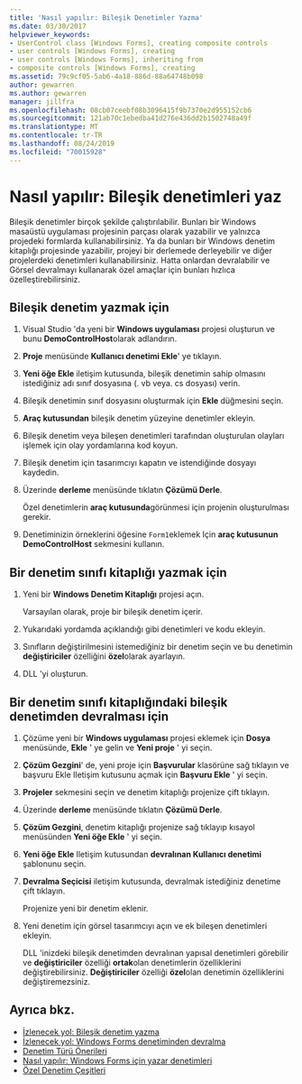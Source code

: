 ```yaml
---
title: 'Nasıl yapılır: Bileşik Denetimler Yazma'
ms.date: 03/30/2017
helpviewer_keywords:
- UserControl class [Windows Forms], creating composite controls
- user controls [Windows Forms], creating
- user controls [Windows Forms], inheriting from
- composite controls [Windows Forms], creating
ms.assetid: 79c9cf05-5ab6-4a18-886d-88a64748b098
author: gewarren
ms.author: gewarren
manager: jillfra
ms.openlocfilehash: 08cb07ceebf08b3096415f9b7370e2d955152cb6
ms.sourcegitcommit: 121ab70c1ebedba41d276e436dd2b1502748a49f
ms.translationtype: MT
ms.contentlocale: tr-TR
ms.lasthandoff: 08/24/2019
ms.locfileid: "70015928"
---
```

# <a name="how-to-author-composite-controls"></a>Nasıl yapılır: Bileşik denetimleri yaz

Bileşik denetimler birçok şekilde çalıştırılabilir. Bunları bir Windows masaüstü uygulaması projesinin parçası olarak yazabilir ve yalnızca projedeki formlarda kullanabilirsiniz. Ya da bunları bir Windows denetim kitaplığı projesinde yazabilir, projeyi bir derlemede derleyebilir ve diğer projelerdeki denetimleri kullanabilirsiniz. Hatta onlardan devralabilir ve Görsel devralmayı kullanarak özel amaçlar için bunları hızlıca özelleştirebilirsiniz.

## <a name="to-author-a-composite-control"></a>Bileşik denetim yazmak için

1. Visual Studio 'da yeni bir **Windows uygulaması** projesi oluşturun ve bunu **DemoControlHost**olarak adlandırın.

2. **Proje** menüsünde **Kullanıcı denetimi Ekle**' ye tıklayın.

3. **Yeni öğe Ekle** iletişim kutusunda, bileşik denetimin sahip olmasını istediğiniz adı sınıf dosyasına (. vb veya. cs dosyası) verin.

4. Bileşik denetimin sınıf dosyasını oluşturmak için **Ekle** düğmesini seçin.

5. **Araç kutusundan** bileşik denetim yüzeyine denetimler ekleyin.

6. Bileşik denetim veya bileşen denetimleri tarafından oluşturulan olayları işlemek için olay yordamlarına kod koyun.

7. Bileşik denetim için tasarımcıyı kapatın ve istendiğinde dosyayı kaydedin.

8. Üzerinde **derleme** menüsünde tıklatın **Çözümü Derle**.

     Özel denetimlerin **araç kutusunda**görünmesi için projenin oluşturulması gerekir.

9. Denetiminizin örneklerini öğesine `Form1`eklemek Için **araç kutusunun** **DemoControlHost** sekmesini kullanın.

## <a name="to-author-a-control-class-library"></a>Bir denetim sınıfı kitaplığı yazmak için

1. Yeni bir **Windows Denetim Kitaplığı** projesi açın.

     Varsayılan olarak, proje bir bileşik denetim içerir.

2. Yukarıdaki yordamda açıklandığı gibi denetimleri ve kodu ekleyin.

3. Sınıfların değiştirilmesini istemediğiniz bir denetim seçin ve bu denetimin **değiştiriciler** özelliğini **özel**olarak ayarlayın.

4. DLL 'yi oluşturun.

## <a name="to-inherit-from-a-composite-control-in-a-control-class-library"></a>Bir denetim sınıfı kitaplığındaki bileşik denetimden devralması için

1. Çözüme yeni bir **Windows uygulaması** projesi eklemek için **Dosya** menüsünde, **Ekle** ' ye gelin ve **Yeni proje** ' yi seçin.

2. **Çözüm Gezgini**' de, yeni proje için **Başvurular** klasörüne sağ tıklayın ve başvuru Ekle Iletişim kutusunu açmak için **Başvuru Ekle** ' yi seçin.

3. **Projeler** sekmesini seçin ve denetim kitaplığı projenize çift tıklayın.

4. Üzerinde **derleme** menüsünde tıklatın **Çözümü Derle**.

5. **Çözüm Gezgini**, denetim kitaplığı projenize sağ tıklayıp kısayol menüsünden **Yeni öğe Ekle** ' yi seçin.

6. **Yeni öğe Ekle** Iletişim kutusundan **devralınan Kullanıcı denetimi** şablonunu seçin.

7. **Devralma Seçicisi** iletişim kutusunda, devralmak istediğiniz denetime çift tıklayın.

     Projenize yeni bir denetim eklenir.

8. Yeni denetim için görsel tasarımcıyı açın ve ek bileşen denetimleri ekleyin.

     DLL 'inizdeki bileşik denetimden devralınan yapısal denetimleri görebilir ve **değiştiriciler** özelliği **ortak**olan denetimlerin özelliklerini değiştirebilirsiniz. **Değiştiriciler** özelliği **özel**olan denetimin özelliklerini değiştiremezsiniz.

## <a name="see-also"></a>Ayrıca bkz.

- [İzlenecek yol: Bileşik denetim yazma](walkthrough-authoring-a-composite-control-with-visual-csharp.md)
- [İzlenecek yol: Windows Forms denetiminden devralma](walkthrough-inheriting-from-a-windows-forms-control-with-visual-csharp.md)
- [Denetim Türü Önerileri](control-type-recommendations.md)
- [Nasıl yapılır: Windows Forms için yazar denetimleri](how-to-author-controls-for-windows-forms.md)
- [Özel Denetim Çeşitleri](varieties-of-custom-controls.md)
